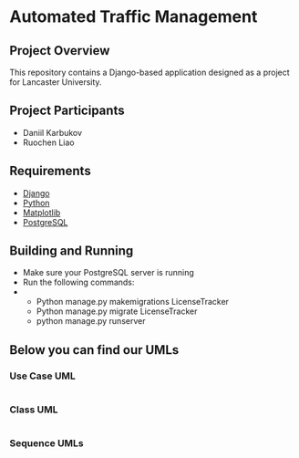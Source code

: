 # Automated Traffic Management

## Project Overview

This repository contains a Django-based application designed as a project for Lancaster University.

## Project Participants
* Daniil Karbukov
* Ruochen Liao

## Requirements
* [Django](https://www.djangoproject.com/download/)
* [Python](https://www.python.org/downloads/)
* [Matplotlib](https://pypi.org/project/matplotlib/)
* [PostgreSQL](https://www.postgresql.org/download/)

## Building and Running
* Make sure your PostgreSQL server is running
* Run the following commands:
* * Python manage.py makemigrations LicenseTracker
  * Python manage.py migrate LicenseTracker
  * python manage.py runserver

  
## Below you can find our UMLs

### Use Case UML

![]()

### Class UML

![]()

### Sequence UMLs

![]()
